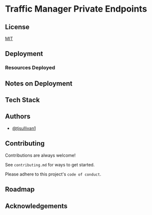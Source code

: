 # Traffic Manager Private Endpoints


## License

[MIT](https://choosealicense.com/licenses/mit/)


## Deployment

### Resources Deployed

## Notes on Deployment

## Tech Stack

## Authors

- [@tjsullivan1](https://www.github.com/tjsullivan1)


## Contributing

Contributions are always welcome!

See `contributing.md` for ways to get started.

Please adhere to this project's `code of conduct`.


## Roadmap


## Acknowledgements